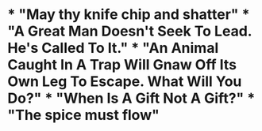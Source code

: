 # * "May thy knife chip and shatter" * "A Great Man Doesn't Seek To Lead. He's Called To It." * "An Animal Caught In A Trap Will Gnaw Off Its Own Leg To Escape. What Will You Do?" * "When Is A Gift Not A Gift?" * "The spice must flow"
